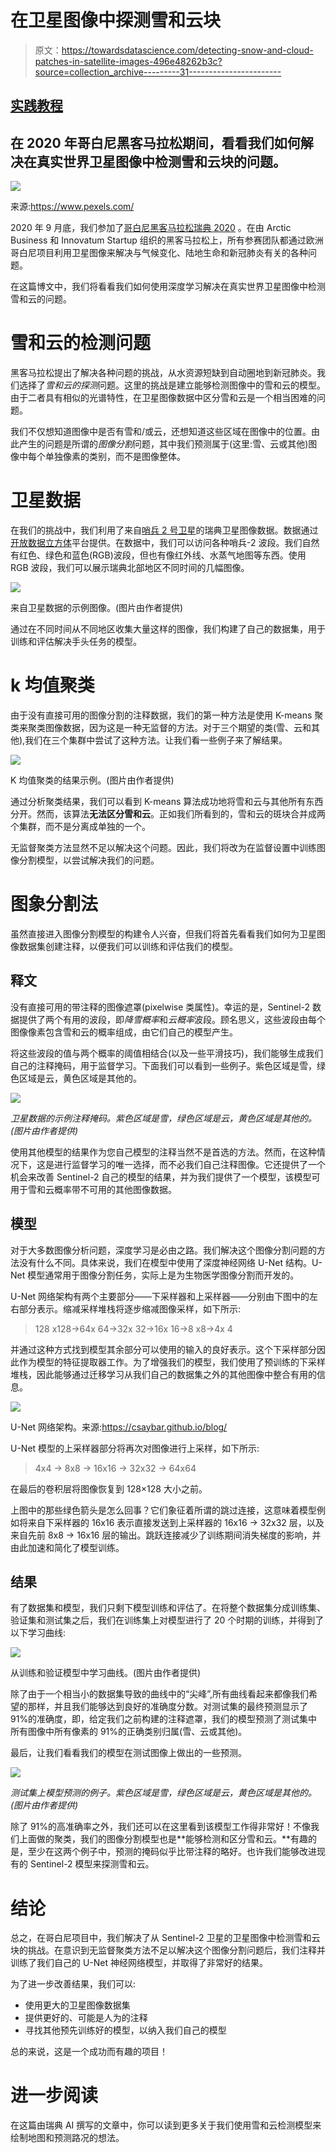 # 在卫星图像中探测雪和云块

> 原文：<https://towardsdatascience.com/detecting-snow-and-cloud-patches-in-satellite-images-496e48262b3c?source=collection_archive---------31----------------------->

## [实践教程](https://towardsdatascience.com/tagged/hands-on-tutorials)

## 在 2020 年哥白尼黑客马拉松期间，看看我们如何解决在真实世界卫星图像中检测雪和云块的问题。

![](img/4fc463fa99ab0afbc451855bd13f3f97.png)

来源:https://www.pexels.com/

2020 年 9 月底，我们参加了[哥白尼黑客马拉松瑞典 2020](https://copernicus-hackathon.confetti.events/) 。在由 Arctic Business 和 Innovatum Startup 组织的黑客马拉松上，所有参赛团队都通过欧洲哥白尼项目利用卫星图像来解决与气候变化、陆地生命和新冠肺炎有关的各种问题。

在这篇博文中，我们将看看我们如何使用深度学习解决在真实世界卫星图像中检测雪和云的问题。

# 雪和云的检测问题

黑客马拉松提出了解决各种问题的挑战，从水资源短缺到自动圈地到新冠肺炎。我们选择了*雪和云的探测*问题。这里的挑战是建立能够检测图像中的雪和云的模型。由于二者具有相似的光谱特性，在卫星图像数据中区分雪和云是一个相当困难的问题。

我们不仅想知道图像中是否有雪和/或云，还想知道这些区域在图像中的位置。由此产生的问题是所谓的*图像分割*问题，其中我们预测属于(这里:雪、云或其他)图像中每个单独像素的类别，而不是图像整体。

# 卫星数据

在我们的挑战中，我们利用了来自[哨兵 2 号卫星](https://sentinel.esa.int/web/sentinel/missions/sentinel-2)的瑞典卫星图像数据。数据通过[开放数据立方体](https://www.opendatacube.org/)平台提供。在数据中，我们可以访问各种哨兵-2 波段。我们自然有红色、绿色和蓝色(RGB)波段，但也有像红外线、水蒸气地图等东西。使用 RGB 波段，我们可以展示瑞典北部地区不同时间的几幅图像。

![](img/b918d6739fd4b3dbd7a74ec2a80eddd9.png)

来自卫星数据的示例图像。(图片由作者提供)

通过在不同时间从不同地区收集大量这样的图像，我们构建了自己的数据集，用于训练和评估解决手头任务的模型。

# k 均值聚类

由于没有直接可用的图像分割的注释数据，我们的第一种方法是使用 K-means 聚类来聚类图像数据，因为这是一种无监督的方法。对于三个期望的类(雪、云和其他),我们在三个集群中尝试了这种方法。让我们看一些例子来了解结果。

![](img/89ce4b13c1e07ea11dc5b4e42d62095a.png)

K 均值聚类的结果示例。(图片由作者提供)

通过分析聚类结果，我们可以看到 K-means 算法成功地将雪和云与其他所有东西分开。然而，该算法**无法区分雪和云**。正如我们所看到的，雪和云的斑块合并成两个集群，而不是分离成单独的一个。

无监督聚类方法显然不足以解决这个问题。因此，我们将改为在监督设置中训练图像分割模型，以尝试解决我们的问题。

# 图象分割法

虽然直接进入图像分割模型的构建令人兴奋，但我们将首先看看我们如何为卫星图像数据集创建注释，以便我们可以训练和评估我们的模型。

## 释文

没有直接可用的带注释的图像遮罩(pixelwise 类属性)。幸运的是，Sentinel-2 数据提供了两个有用的波段，即*降雪概率*和*云概率*波段。顾名思义，这些波段由每个图像像素包含雪和云的概率组成，由它们自己的模型产生。

将这些波段的值与两个概率的阈值相结合(以及一些平滑技巧)，我们能够生成我们自己的注释掩码，用于监督学习。下面我们可以看到一些例子。紫色区域是雪，绿色区域是云，黄色区域是其他的。

![](img/ef26ac8144d42c71db0bfb97c1696fbc.png)

*卫星数据的示例注释掩码。紫色区域是雪，绿色区域是云，黄色区域是其他的。(图片由作者提供)*

使用其他模型的结果作为您自己模型的注释当然不是首选的方法。然而，在这种情况下，这是进行监督学习的唯一选择，而不必我们自己注释图像。它还提供了一个机会来改善 Sentinel-2 自己的模型的结果，并为我们提供了一个模型，该模型可用于雪和云概率带不可用的其他图像数据。

## 模型

对于大多数图像分析问题，深度学习是必由之路。我们解决这个图像分割问题的方法没有什么不同。具体来说，我们在模型中使用了深度神经网络 U-Net 结构。U-Net 模型通常用于图像分割任务，实际上是为生物医学图像分割而开发的。

U-Net 网络架构有两个主要部分——下采样器和上采样器——分别由下图中的左右部分表示。缩减采样堆栈将逐步缩减图像采样，如下所示:

> 128 x128→64x 64→32x 32→16x 16→8 x8→4x 4

并通过这种方式找到模型其余部分可以使用的输入的良好表示。这个下采样部分因此作为模型的特征提取器工作。为了增强我们的模型，我们使用了预训练的下采样堆栈，因此能够通过迁移学习从我们自己的数据集之外的其他图像中整合有用的信息。

![](img/0e71ca1b54323d575672cd92f8d29753.png)

U-Net 网络架构。来源:https://csaybar.github.io/blog/

U-Net 模型的上采样器部分将再次对图像进行上采样，如下所示:

> 4x4 → 8x8 → 16x16 → 32x32 → 64x64

在最后的卷积层将图像恢复到 128×128 大小之前。

上图中的那些绿色箭头是怎么回事？它们象征着所谓的跳过连接，这意味着模型例如将来自下采样器的 16x16 表示直接发送到上采样器的 16x16 → 32x32 层，以及来自先前 8x8 → 16x16 层的输出。跳跃连接减少了训练期间消失梯度的影响，并由此加速和简化了模型训练。

## 结果

有了数据集和模型，我们只剩下模型训练和评估了。在将整个数据集分成训练集、验证集和测试集之后，我们在训练集上对模型进行了 20 个时期的训练，并得到了以下学习曲线:

![](img/e65a58d74e228cc68ee90f4a97abbb74.png)

从训练和验证模型中学习曲线。(图片由作者提供)

除了由于一个相当小的数据集导致的曲线中的“尖峰”,所有曲线看起来都像我们希望的那样，并且我们能够达到良好的准确度分数。对测试集的最终预测显示了 91%的准确度，即，给定我们之前构建的注释遮罩，我们的模型预测了测试集中所有图像中所有像素的 91%的正确类别归属(雪、云或其他)。

最后，让我们看看我们的模型在测试图像上做出的一些预测。

![](img/5e95621a6863a7c9ff9c2e43d141f8fe.png)

*测试集上模型预测的例子。紫色区域是雪，绿色区域是云，黄色区域是其他的。(图片由作者提供)*

除了 91%的高准确率之外，我们还可以在这里看到该模型工作得非常好！不像我们上面做的聚类，我们的图像分割模型也是**能够检测和区分雪和云。**有趣的是，至少在这两个例子中，预测的掩码似乎比带注释的略好。也许我们能够改进现有的 Sentinel-2 模型来探测雪和云。

# 结论

总之，在哥白尼项目中，我们解决了从 Sentinel-2 卫星的卫星图像中检测雪和云块的挑战。在意识到无监督聚类方法不足以解决这个图像分割问题后，我们注释并训练了我们自己的 U-Net 神经网络模型，并取得了非常好的结果。

为了进一步改善结果，我们可以:

*   使用更大的卫星图像数据集
*   提供更好的、可能是人为的注释
*   寻找其他预先训练好的模型，以纳入我们自己的模型

总的来说，这是一个成功而有趣的项目！

# 进一步阅读

在这篇由瑞典 AI 撰写的文章中，你可以读到更多关于我们使用雪和云检测模型来绘制地图和预测路况的想法。
